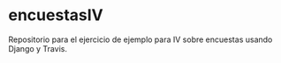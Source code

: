 # encuestasIV
Repositorio para el ejercicio de ejemplo para IV sobre encuestas usando Django y Travis.
